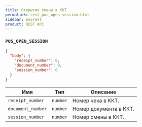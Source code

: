 ```yaml
---
title: Открытие смены в ККТ
permalink: rest_pos_open_session.html
sidebar: evorest
product: REST API
---
```


### `POS_OPEN_SESSION`

```json
{
  "body": {
    "receipt_number": 0,
    "document_number": 0,
    "session_number": 0
  }
}
```

Имя  | Тип  | Описание
-----|------|--------------
`receipt_number`| `number`  |  Номер чека в ККТ.
`document_number`| `number`  |  Номер документа в ККТ.
`session_number`| `number`  |  Номер смены в ККТ.
